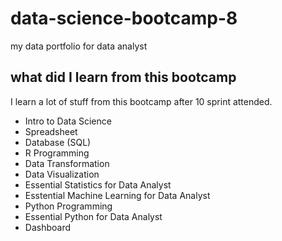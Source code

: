 # data-science-bootcamp-8
my data portfolio for data analyst

## what did I learn from this bootcamp

I learn a lot of stuff from this bootcamp after 10 sprint attended.

 - Intro to Data Science
 - Spreadsheet
 - Database (SQL)
 - R Programming
 - Data Transformation
 - Data Visualization
 - Essential Statistics for Data Analyst
 - Esstential Machine Learning for Data Analyst
 - Python Programming
 - Essential Python for Data Analyst
 - Dashboard
